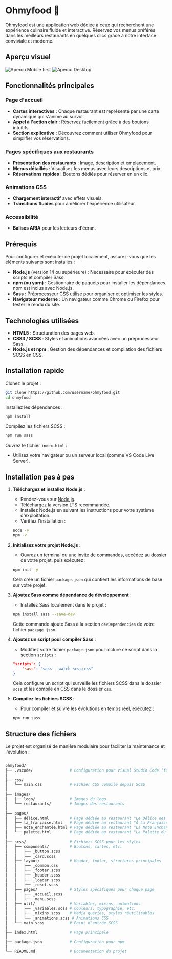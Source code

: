 
# Ohmyfood 🍴

Ohmyfood est une application web dédiée à ceux qui recherchent une expérience culinaire fluide et interactive. Réservez vos menus préférés dans les meilleurs restaurants en quelques clics grâce à notre interface conviviale et moderne.

## Aperçu visuel

![Apercu Mobile first](images/Home-page-mobile.png)
![Apercu Desktop](images/Home-page-desk.png)

## Fonctionnalités principales

### Page d'accueil

- **Cartes interactives** : Chaque restaurant est représenté par une carte dynamique qui s'anime au survol.
- **Appel à l'action clair** : Réservez facilement grâce à des boutons intuitifs.
- **Section explicative** : Découvrez comment utiliser Ohmyfood pour simplifier vos réservations.

### Pages spécifiques aux restaurants

- **Présentation des restaurants** : Image, description et emplacement.
- **Menus détaillés** : Visualisez les menus avec leurs descriptions et prix.
- **Réservations rapides** : Boutons dédiés pour réserver en un clic.

### Animations CSS

- **Chargement interactif** avec effets visuels.
- **Transitions fluides** pour améliorer l'expérience utilisateur.

### Accessibilité

- **Balises ARIA** pour les lecteurs d'écran.

## Prérequis

Pour configurer et exécuter ce projet localement, assurez-vous que les éléments suivants sont installés :

- **Node.js** (version 14 ou supérieure) : Nécessaire pour exécuter des scripts et compiler Sass.
- **npm (ou yarn)** : Gestionnaire de paquets pour installer les dépendances. npm est inclus avec Node.js.
- **Sass** : Préprocesseur CSS utilisé pour organiser et optimiser les styles.
- **Navigateur moderne** : Un navigateur comme Chrome ou Firefox pour tester le rendu du site.

## Technologies utilisées

- **HTML5** : Structuration des pages web.
- **CSS3 / SCSS** : Styles et animations avancées avec un préprocesseur Sass.
- **Node.js et npm** : Gestion des dépendances et compilation des fichiers SCSS en CSS.

## Installation rapide

Clonez le projet :

```sh
git clone https://github.com/username/ohmyfood.git
cd ohmyfood
```

Installez les dépendances :

```sh
npm install
```

Compilez les fichiers SCSS :

```sh
npm run sass
```

Ouvrez le fichier `index.html` :

- Utilisez votre navigateur ou un serveur local (comme VS Code Live Server).

## Installation pas à pas

1. **Téléchargez et installez Node.js** :
   - Rendez-vous sur [Node.js](https://nodejs.org).
   - Téléchargez la version LTS recommandée.
   - Installez Node.js en suivant les instructions pour votre système d'exploitation.
   - Vérifiez l'installation :

   ```sh
   node -v
   npm -v
   ```

2. **Initialisez votre projet Node.js** :
   - Ouvrez un terminal ou une invite de commandes, accédez au dossier de votre projet, puis exécutez :

   ```sh
   npm init -y
   ```

   Cela crée un fichier `package.json` qui contient les informations de base sur votre projet.

3. **Ajoutez Sass comme dépendance de développement** :
   - Installez Sass localement dans le projet :

   ```sh
   npm install sass --save-dev
   ```

   Cette commande ajoute Sass à la section `devDependencies` de votre fichier `package.json`.

4. **Ajoutez un script pour compiler Sass** :
   - Modifiez votre fichier `package.json` pour inclure ce script dans la section `scripts` :

   ```json
   "scripts": {
       "sass": "sass --watch scss:css"
   }
   ```

   Cela configure un script qui surveille les fichiers SCSS dans le dossier `scss` et les compile en CSS dans le dossier `css`.

5. **Compilez les fichiers SCSS** :
   - Pour compiler et suivre les évolutions en temps réel, exécutez :

   ```sh
   npm run sass
   ```

## Structure des fichiers

Le projet est organisé de manière modulaire pour faciliter la maintenance et l'évolution :

```sh

ohmyfood/
├── .vscode/                # Configuration pour Visual Studio Code (facultatif)
│
├── css/
│   └── main.css            # Fichier CSS compilé depuis SCSS
│
├── images/
│   ├── logo/               # Images du logo
│   └── restaurants/        # Images des restaurants
│
├── pages/
│   ├── délice.html         # Page dédiée au restaurant "Le Délice des Sens"
│   ├── la_française.html   # Page dédiée au restaurant "À La Française"
│   ├── note_enchantée.html # Page dédiée au restaurant "La Note Enchantée"
│   └── palette.html        # Page dédiée au restaurant "La Palette du Goût"
│
├── scss/                   # Fichiers SCSS pour les styles
│   ├── components/         # Boutons, cartes, etc.
│   │   ├── _button.scss   
│   │   ├── _card.scss
│   ├── layout/             # Header, footer, structures principales
│   │   ├── _common.css     
│   │   ├── _footer.scss
│   │   ├── _header.scss
│   │   ├── _loader.scss
│   │   ├── _reset.scss
│   ├── pages/              # Styles spécifiques pour chaque page
│   │   ├── _accueil.scss
│   │   ├── _menu.scss
│   ├── util/               # Variables, mixins, animations
│   │   ├── _variables.scss # Couleurs, typographie, etc.
│   │   ├── _mixins.scss    # Media queries, styles réutilisables
│   │   └── _animations.scss # Animations CSS
│   └── main.scss           # Point d'entrée SCSS
│
├── index.html              # Page principale
│
├── package.json            # Configuration pour npm
│
└── README.md               # Documentation du projet
```
